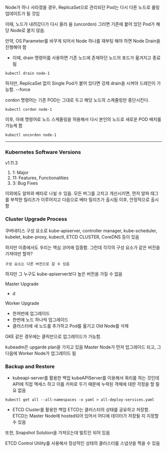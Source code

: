 Node가 하나 사라졌을 경우, ReplicaSet으로 관리되던 Pod는 다시 다른 노드로 롤링 업데이트가 될 것임

이때, 노드가 내려갔다가 다시 올라 옴 (uncordon) 그러면 기존에 붙어 있던 Pod가 해당 Node로 붙지 않음.

만약, OS Parameter를 바꾸게 되어서 Node 하나를 재부팅 해야 하면 Node Drain을 진행해야 함

- 이때, drain 명령어를 사용하면 기존 노드에 존재하던 노드의 포드가 옮겨지고 종료됨

```shell
kubectl drain node-1
```

하지만, ReplicaSet 없이 Single Pod가 붙어 있다면 강제 drain을 시켜야 드레인이 가능함. --force

cordon 명령어는 기존 POD는 그대로 두고 해당 노드의 스케줄링만 중단시킨다.

```shell
kubectl cordon node-1
```

이후, 아래 명령어로 노드 스케줄링을 허용해서 다시 본인의 노드로 새로운 POD 배치를 가능케 함

```shell
kubectl uncordon node-1
```

---

### Kubernetes Software Versions

v1.11.3

1. 1: Major
2. 11: Features, Functionalities
3. 3: Bug Fixes

이외에도 알파와 베타로 나뉠 수 있음.
모든 버그를 고치고 개선시키면, 먼저 알파 태그를 부착한 릴리즈가 이루어지고 다음으로 베타 릴리즈가 출시됨 이후, 안정적으로 출시함

### Cluster Upgrade Process

쿠버네티스 구성 요소로 kube-apiserver, controller manager, kube-scheduler, kubelet, kube-proxy, kubectl, ETCD CLUSTER, CoreDNS 등이 있음

하지만 이중에서도 우리는 핵심 코어에 집중함. 그런데 각각의 구성 요소가 같은 버전을 가져야만 할까?

`구성 요소는 다른 버전으로 갈 수 있음`

하지만 그 누구도 kube-apiserver보다 높은 버전을 가질 수 없음

Master Upgrade

- d

Worker Upgrade

- 한꺼번에 업그레이드
- 한번에 노드 하나씩 업그레이드
- 클러스터에 새 노드를 추가하고 Pod를 옮기고 Old Node를 삭제

GKE 같은 경우에는 클릭만으로 업그레이드가 가능함.

kubeadm은 upgarde plan을 가지고 있음
Master Node가 먼저 업그레이드 되고, 그 다음에 Worker Node가 업그레이드 됨

### Backup and Restore

- kubeapi-server를 활용한 백업
  kubeAPIServer를 이용해서 쿼리를 하는 것인데 API에 직접 액세스 하고 이를 카피로 두기 때문에 누락된 객체에 대한 걱정을 할 필요 없음

```shell
kubectl get all --all-namespaces -o yaml > all-deploy-services.yaml
```

- ETCD Cluster를 활용한 백업
  ETCD는 클러스터의 상태를 공유하고 저장함.
  ETCD는 Master Node에 hosted되어 있어서 어디에 데이터가 저장될 지 지정할 수 있음

또한, Snapshot Solution을 가져오는데 빌트인 되어 있음

ETCD Control Utility를 사용해서 정상적인 상태의 클러스터를 스냅샷을 찍을 수 있음
